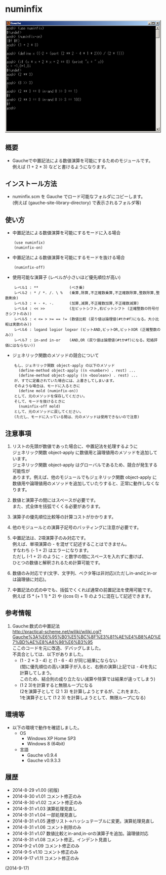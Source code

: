 # numinfix

![image](image.png)

## 概要
- Gaucheで中置記法による数値演算を可能にするためのモジュールです。  
  例えば (1 + 2 * 3) などと書けるようになります。


## インストール方法
- numinfix.scm を Gauche でロード可能なフォルダにコピーします。  
  (例えば (gauche-site-library-directory) で表示されるフォルダ等)


## 使い方
- 中置記法による数値演算を可能にするモードに入る場合
```
    (use numinfix)
    (numinfix-on)
```

- 中置記法による数値演算を可能にするモードを抜ける場合
```
    (numinfix-off)
```

- 使用可能な演算子 (レベルが小さいほど優先順位が高い)
```
    レベル1 : **              (べき乗)
    レベル2 : * / *. /. \ %   (乗算,除算,不正確数乗算,不正確数除算,整数除算,整数剰余)
    レベル3 : + - +. -.       (加算,減算,不正確数加算,不正確数減算)
    レベル4 : << >>           (左ビットシフト,右ビットシフト (正確整数の符号付きシフトのみ))
    レベル5 : < <= > >= == != (数値比較 (戻り値は論理値(#tか#f)になる。大小比較は実数のみ))
    レベル6 : logand logior logxor (ビットAND,ビットOR,ビットXOR (正確整数のみ))
    レベル7 : in-and in-or    (AND,OR (戻り値は論理値(#tか#f)になる。短絡評価にはならない))
```

- ジェネリック関数のメソッドの競合について
```
    もし、ジェネリック関数 object-apply の以下のメソッド
      (define-method object-apply ((n <number>) . rest) ...
      (define-method object-apply ((n <boolean>) . rest) ...
    が、すでに定義されていた場合には、上書きしてしまいます。
    そのような場合は、モードに入るときに
      (define mold (numinfix-on))
    として、元のメソッドを保存してください。
    そして、モードを抜けるときに
      (numinfix-off mold)
    として、元のメソッドに戻してください。
    (ただし、モードに入っている間は、元のメソッドは使用できないので注意)
```


## 注意事項
1. リストの先頭が数値であった場合に、中置記法を処理するように  
   ジェネリック関数 object-apply に数値用と論理値用のメソッドを追加しています。  
   ジェネリック関数 object-apply はグローバルであるため、競合が発生する可能性が  
   あります。例えば、他のモジュールでもジェネリック関数 object-apply に  
   数値用や論理値用のメソッドを追加していたりすると、正常に動作しなくなります。

2. 数値と演算子の間にはスペースが必要です。  
   また、式全体を括弧でくくる必要があります。

3. 演算子の優先順位比較等の計算コストがかかります。

4. 他のモジュールとの演算子記号のバッティングに注意が必要です。

5. 中置記法は、2項演算子のみ対応です。  
   例えば、単項演算の - を混ぜて記述することはできません。  
   すなわち (- 1 + 2) はエラーになります。  
   ただし   (-1 + 2)  のように - と数字の間にスペースを入れずに書けば、  
   ひとつの数値と解釈されるため計算可能です。

6. 数値のみ対応です(文字、文字列、ベクタ等は非対応)(ただしin-andとin-orは論理値に対応)。

7. 中置記法の式の中でも、括弧でくくれば通常の前置記法を使用可能です。  
   例えば (5 * (+ 1 1) * 2) や ((cos 0) + 1) のように混在して記述できます。


## 参考情報
1. Gauche:数式の中置記法  
   http://practical-scheme.net/wiliki/wiliki.cgi?Gauche%3A%E6%95%B0%E5%BC%8F%E3%81%AE%E4%B8%AD%E7%BD%AE%E8%A8%98%E6%B3%95  
   ここのコードを元に改造、デバッグしました。  
   不具合としては、以下がありました。  
   - (1 - 2 * 3 - 4) と (1 - 6 - 4) が同じ結果にならない  
     (間に優先順位の高い演算子が入ると、右側の演算(上記では - 4)を先に計算してしまう。  
      このため、結合則の成り立たない減算や除算では結果が違ってしまう)
   - (1 2 3)を計算すると無限ループになる  
     (2を演算子として (2 1 3) を計算しようとするが、これをまた、  
      1を演算子として (1 2 3) を計算しようとして、無限ループになる)


## 環境等
- 以下の環境で動作を確認しました。
  - OS
    - Windows XP Home SP3
    - Windows 8 (64bit)
  - 言語
    - Gauche v0.9.4
    - Gauche v0.9.3.3

## 履歴
- 2014-8-29 v1.00 (初版)
- 2014-8-30 v1.01 コメント修正のみ
- 2014-8-30 v1.02 コメント修正のみ
- 2014-8-31 v1.03 演算処理見直し
- 2014-8-31 v1.04 一部処理見直し
- 2014-8-31 v1.05 連想リスト→ハッシュテーブルに変更。演算処理見直し
- 2014-8-31 v1.06 コメント削除のみ
- 2014-8-31 v1.07 数値比較とin-and,in-orの演算子を追加。論理値対応
- 2014-8-31 v1.08 コメント修正。インデント見直し
- 2014-9-2  v1.09 コメント修正のみ
- 2014-9-5  v1.10 コメント修正のみ
- 2014-9-17 v1.11 コメント修正のみ


(2014-9-17)
